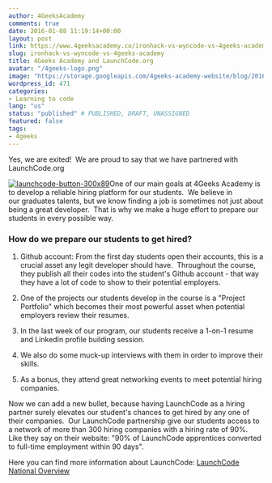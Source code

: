 ```yaml
---
author: 4GeeksAcademy
comments: true
date: 2016-01-08 11:19:14+00:00
layout: post
link: https://www.4geeksacademy.co/ironhack-vs-wyncode-vs-4geeks-academy/
slug: ironhack-vs-wyncode-vs-4geeks-academy
title: 4Geeks Academy and LaunchCode.org
avatar: "/4geeks-logo.png"
image: "https://storage.googleapis.com/4geeks-academy-website/blog/2016/01/launchcode-button-300x89.png"
wordpress_id: 471
categories:
- Learning to code
lang: "us"
status: "published" # PUBLISHED, DRAFT, UNASSIGNED
featured: false
tags:
- 4geeks
---
```


Yes, we are exited!  We are proud to say that we have partnered with LaunchCode.org

[![launchcode-button-300x89](https://storage.googleapis.com/4geeks-academy-website/blog/2016/01/launchcode-button-300x89.png)](https://storage.googleapis.com/4geeks-academy-website/blog/2016/01/launchcode-button-300x89.png)One of our main goals at 4Geeks Academy is to develop a reliable hiring platform for our students.  We believe in our graduates talents, but we know finding a job is sometimes not just about being a great developer.  That is why we make a huge effort to prepare our students in every possible way.


### How do we prepare our students to get hired?





 	
  1. Github account: From the first day students open their accounts, this is a crucial asset any legit developer should have.  Throughout the course, they publish all their codes into the student's Github account - that way they have a lot of code to show to their potential employers.

 	
  2. One of the projects our students develop in the course is a "Project Portfolio" which becomes their most powerful asset when potential employers review their resumes.

 	
  3. In the last week of our program, our students receive a 1-on-1 resume and LinkedIn profile building session.

 	
  4. We also do some muck-up interviews with them in order to improve their skills.

 	
  5. As a bonus, they attend great networking events to meet potential hiring companies.


Now we can add a new bullet, because having LaunchCode as a hiring partner surely elevates our student's chances to get hired by any one of their companies.  Our LaunchCode partnership give our students access to a network of more than 300 hiring companies with a hiring rate of 90%.  Like they say on their website: "90% of LaunchCode apprentices converted to full-time employment within 90 days".

Here you can find more information about LaunchCode: [LaunchCode National Overview](https://storage.googleapis.com/4geeks-academy-website/blog/2016/01/National-Overview.pdf)


